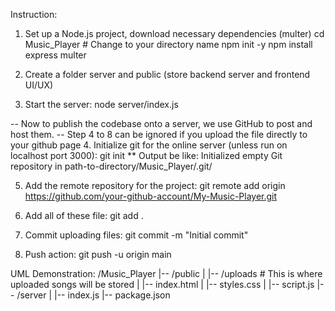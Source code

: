 Instruction:

1. Set up a Node.js project, download necessary dependencies (multer)
cd Music_Player # Change to your directory name
npm init -y
npm install express multer

2. Create a folder server and public (store backend server and frontend UI/UX)

3. Start the server: node server/index.js

-- Now to publish the codebase onto a server, we use GitHub to post and host them.
-- Step 4 to 8 can be ignored if you upload the file directly to your github page
4. Initialize git for the online server (unless run on localhost port 3000): git init
** Output be like: Initialized empty Git repository in path-to-directory/Music_Player/.git/

5. Add the remote repository for the project: git remote add origin https://github.com/your-github-account/My-Music-Player.git

6. Add all of these file: git add .

7. Commit uploading files: git commit -m "Initial commit"

8.  Push action: git push -u origin main  

UML Demonstration:
/Music_Player
|-- /public
|   |-- /uploads   # This is where uploaded songs will be stored
|   |-- index.html
|   |-- styles.css
|   |-- script.js
|-- /server
|   |-- index.js
|-- package.json
